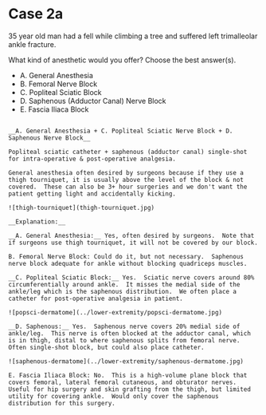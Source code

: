 # Case 2a

35 year old man had a fell while climbing a tree and suffered left trimalleolar ankle fracture.

What kind of anesthetic would you offer?  Choose the best answer(s).

* A. General Anesthesia
* B. Femoral Nerve Block
* C. Popliteal Sciatic Block
* D. Saphenous (Adductor Canal) Nerve Block
* E. Fascia Iliaca Block

```{dropdown} Answer

__A. General Anesthesia + C. Popliteal Sciatic Nerve Block + D. Saphenous Nerve Block__

Popliteal sciatic catheter + saphenous (adductor canal) single-shot for intra-operative & post-operative analgesia.

General anesthesia often desired by surgeons because if they use a thigh tourniquet, it is usually above the level of the block & not covered.  These can also be 3+ hour surgeries and we don't want the patient getting light and accidentally kicking.

![thigh-tourniquet](thigh-tourniquet.jpg)

__Explanation:__

__A. General Anesthesia:__ Yes, often desired by surgeons.  Note that if surgeons use thigh tourniquet, it will not be covered by our block.

B. Femoral Nerve Block: Could do it, but not necessary.  Saphenous nerve block adequate for ankle without blocking quadriceps muscles.

__C. Popliteal Sciatic Block:__ Yes.  Sciatic nerve covers around 80% circumferentially around ankle.  It misses the medial side of the ankle/leg which is the saphenous distribution.  We often place a catheter for post-operative analgesia in patient.

![popsci-dermatome](../lower-extremity/popsci-dermatome.jpg)

__D. Saphenous:__ Yes.  Saphenous nerve covers 20% medial side of ankle/leg.  This nerve is often blocked at the adductor canal, which is in thigh, distal to where saphenous splits from femoral nerve.  Often single-shot block, but could also place catheter.

![saphenous-dermatome](../lower-extremity/saphenous-dermatome.jpg)

E. Fascia Iliaca Block: No.  This is a high-volume plane block that covers femoral, lateral femoral cutaneous, and obturator nerves.  Useful for hip surgery and skin grafting from the thigh, but limited utility for covering ankle.  Would only cover the saphenous distribution for this surgery.
```
